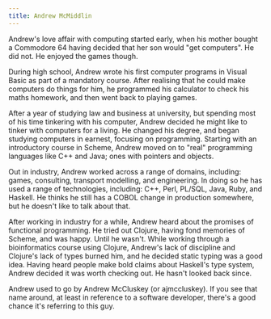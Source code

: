 ```yaml
---
title: Andrew McMiddlin
---
```


Andrew's love affair with computing started early, when his mother bought a Commodore 64 having
decided that her son would "get computers". He did not. He enjoyed the games though.

During high school, Andrew wrote his first computer programs in Visual Basic as part of a mandatory
course. After realising that he could make computers do things for him, he programmed his calculator
to check his maths homework, and then went back to playing games.

After a year of studying law and business at university, but spending most of his time tinkering
with his computer, Andrew decided he might like to tinker with computers for a living. He changed
his degree, and began studying computers in earnest, focusing on programming. Starting with an
introductory course in Scheme, Andrew moved on to "real" programming languages like C++ and Java;
ones with pointers and objects.

Out in industry, Andrew worked across a range of domains, including: games, consulting, transport
modelling, and engineering. In doing so he has used a range of technologies, including: C++, Perl,
PL/SQL, Java, Ruby, and Haskell. He thinks he still has a COBOL change in production somewhere, but
he doesn't like to talk about that.

After working in industry for a while, Andrew heard about the promises of functional programming. He
tried out Clojure, having fond memories of Scheme, and was happy. Until he wasn't. While working
through a bioinformatics course using Clojure, Andrew's lack of discipline and Clojure's lack of
types burned him, and he decided static typing was a good idea. Having heard people make bold claims
about Haskell's type system, Andrew decided it was worth checking out. He hasn't looked back since.

Andrew used to go by Andrew McCluskey (or ajmccluskey). If you see that name around, at least in
reference to a software developer, there's a good chance it's referring to this guy.
